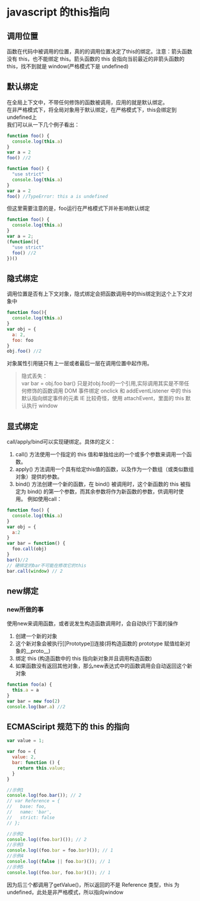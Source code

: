 # javascript 的this指向

## 调用位置
函数在代码中被调用的位置，真的的调用位置决定了this的绑定。注意：箭头函数没有 this，也不能绑定 this。箭头函数的 this 会指向当前最近的非箭头函数的 this，找不到就是 window(严格模式下是 undefined)

## 默认绑定
在全局上下文中，不带任何修饰的函数被调用，应用的就是默认绑定。<br/>
在非严格模式下，将全局对象用于默认绑定，在严格模式下，this会绑定到undefined上<br/>
我们可以从一下几个例子看出：
```js
function foo() {
  console.log(this.a)
}
var a = 2
foo() //2
```
```js
function foo() {
  "use strict"
  console.log(this.a)
}
var a = 2
foo() //TypeError: this a is undefined
```
但这里需要注意的是，foo运行在严格模式下并补影响默认绑定
```js
function foo() {
  console.log(this.a)
}
var a = 2;
(function(){
  "use strict"
  foo() //2
})()
```

## 隐式绑定
调用位置是否有上下文对象，隐式绑定会把函数调用中的this绑定到这个上下文对象中
```js
function foo(){
  console.log(this.a)
}
var obj = {
  a: 2,
  foo: foo
}
obj.foo() //2
```
对象属性引用链只有上一层或者最后一层在调用位置中起作用。<br/>
>隐式丢失：<br/>
var bar = obj.foo
bar()
只是对obj.foo的一个引用,实际调用其实是不带任何修饰的函数调用
DOM 事件绑定
onclick 和 addEventListener 中的 this 默认指向绑定事件的元素
IE 比较奇怪，使用 attachEvent，里面的 this 默认执行 window

## 显式绑定
call/apply/bind可以实现硬绑定。具体的定义：<br/>
1. call() 方法使用一个指定的 this 值和单独给出的一个或多个参数来调用一个函数。
2. apply() 方法调用一个具有给定this值的函数，以及作为一个数组（或类似数组对象）提供的参数。
3. bind() 方法创建一个新的函数，在 bind() 被调用时，这个新函数的 this 被指定为 bind() 的第一个参数，而其余参数将作为新函数的参数，供调用时使用。
例如使用call：
```js
function foo() {
  console.log(this.a)
}
var obj = {
  a:2
}
var bar = function() {
  foo.call(obj)
}
bar()//2
// 硬绑定的bar不可能在修改它的this
bar.call(window) // 2
```

## new绑定
### new所做的事
使用new来调用函数，或者说发生构造函数调用时，会自动执行下面的操作
1. 创建一个新的对象
2. 这个新对象会被执行[[Prototype]]连接(将构造函数的 prototype 赋值给新对象的__proto__)
3. 绑定 this (构造函数中的 this 指向新对象并且调用构造函数)
4. 如果函数没有返回其他对象，那么new表达式中的函数调用会自动返回这个新对象
```js
function foo(a) {
  this.a = a
}
var bar = new foo(2)
console.log(bar.a) //2
```



##  ECMASciript 规范下的 this 的指向
```js
var value = 1;

var foo = {
  value: 2,
  bar: function () {
    return this.value;
  }
}

//示例1
console.log(foo.bar()); // 2
// var Reference = {
//   base: foo,
//   name: 'bar',
//   strict: false
// };

//示例2
console.log((foo.bar)()); // 2
//示例3
console.log((foo.bar = foo.bar)()); // 1
//示例4
console.log((false || foo.bar)()); // 1
//示例5
console.log((foo.bar, foo.bar)()); // 1
```
因为后三个都调用了getValue()，所以返回的不是 Reference 类型，this 为 undefined，此处是非严格模式，所以指向window
